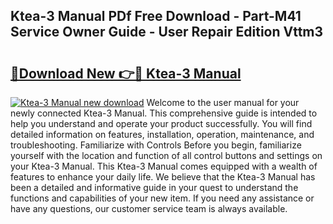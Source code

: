 ## Ktea-3 Manual PDf Free Download - Part-M41 Service Owner Guide - User Repair Edition Vttm3

# <h2><a href="http://bc11557.oget.top/?id=Ktea-3+Manual">🔗Download New 👉🔴 Ktea-3 Manual</a></h2>

[![Ktea-3 Manual new download](https://i.imgur.com/5g1atiW.png)](http://bc11557.oget.top/?id=Ktea-3+Manual)
Welcome to the user manual for your newly connected Ktea-3 Manual. This comprehensive guide is intended to help you understand and operate your product successfully. You will find detailed information on features, installation, operation, maintenance, and troubleshooting. Familiarize with Controls Before you begin, familiarize yourself with the location and function of all control buttons and settings on your Ktea-3 Manual. This Ktea-3 Manual comes equipped with a wealth of features to enhance your daily life. We believe that the Ktea-3 Manual has been a detailed and informative guide in your quest to understand the functions and capabilities of your new item. If you need any assistance or have any questions, our customer service team is always available.

